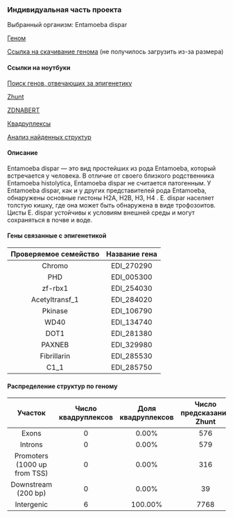 ### Индивидуальная часть проекта

Выбранный организм: Entamoeba dispar

[Геном](https://www.ncbi.nlm.nih.gov/datasets/genome/GCF_000209125.1/)

[Ссылка на скачивание генома](https://ftp.ncbi.nlm.nih.gov/genomes/all/GCA/000/209/125/GCA_000209125.2_JCVI_EDISG_1.0/GCA_000209125.2_JCVI_EDISG_1.0_genomic.fna.gz) (не получилось загрузить из-за размера)

#### Ссылки на ноутбуки

[Поиск генов, отвечающих за эпигенетику](https://colab.research.google.com/drive/1oFBsfjjAwu932DopJQ0QKLWA6p0VWCGP?usp=sharing)

[Zhunt](https://colab.research.google.com/drive/1Jfc0wlY8PQnLzQtckng7i6WH_dMPiV_D?usp=sharing)

[ZDNABERT](https://colab.research.google.com/drive/15aHGESm04KAdKJ2aPiW1JqawEDq8RIgW?usp=sharing)

[Квадруплексы](https://colab.research.google.com/drive/1jLWTbzpPJULSx5W1oADRDAVZnE7kiHmI?usp=sharing)

[Анализ найденных структур](https://colab.research.google.com/drive/1QAN64aZUoU8cL5qApNtWzXSfZuCYK5Au?usp=sharing)

#### Описание

Entamoeba dispar — это вид простейших из рода Entamoeba, который встречается у человека. В отличие от своего близкого родственника Entamoeba histolytica, Entamoeba dispar не считается патогенным. У Entamoeba dispar, как и у других представителей рода Entamoeba, обнаружены основные гистоны H2A, H2B, H3, H4 . E. dispar населяет толстую кишку, где она может быть обнаружена в виде трофозоитов. Цисты E. dispar устойчивы к условиям внешней среды и могут сохраняться в почве и воде.

#### Гены связанные с эпигенетикой

|Проверяемое семейство|Название гена|
|:-----------:|:----:|
|Chromo|EDI_270290|
|PHD|EDI_005300|
|zf-rbx1| EDI_254030|
|Acetyltransf_1|EDI_284020|
|Pkinase|EDI_106790|
|WD40|EDI_134740|
|DOT1|EDI_281380|
|PAXNEB|EDI_329980|
|Fibrillarin|EDI_285530|
|C1_1|EDI_285750|

#### Распределение структур по геному 

|Участок|Число квадруплексов|Доля квадруплексов|Число предсказаний Zhunt|Доля предсказаний Zhunt|Число предсказаний ZDNABERT|Доля предсказаний ZDNABERT|
|:------:|:--:|:--:|:--:|:--:|:--:|:--:|
|Exons | 0 | 0.00% | 576 | 6.90% | 19 | 4.74% |
|Introns | 0 | 0.00% | 579 | 6.93% | 19 | 4.74% |
|Promoters (1000 up from TSS) | 0 | 0.00% | 316 | 3.78% | 15 | 3.74% |
|Downstream (200 bp) | 0 | 0.00% | 39 | 0.46% | 7 | 1.75% | 
|Intergenic | 6 | 100.00% | 7768 | 93.02% | 382 | 95.26% |
